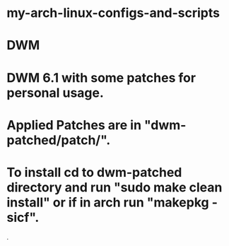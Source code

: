 # my-arch-linux-configs-and-scripts

# DWM

# DWM 6.1 with some patches for personal usage.

# Applied Patches are in "dwm-patched/patch/".

# To install cd to dwm-patched directory and run "sudo make clean install" or if in arch run "makepkg -sicf". 
.
